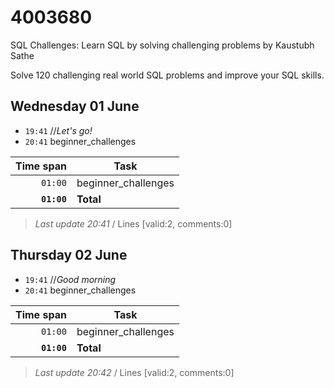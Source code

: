 # 4003680

SQL Challenges: Learn SQL by solving challenging problems by Kaustubh Sathe

Solve 120 challenging real world SQL problems and improve your SQL skills.

## Wednesday 01 June

- `19:41` //_Let's go!_
- `20:41` beginner_challenges

| Time span          | Task                |
| -----------------: | ------------------- |
|          `01:00`   | beginner_challenges |
|        **`01:00`** | **Total**           |

> _Last update 20:41_ / Lines [valid:2, comments:0]

## Thursday 02 June

- `19:41` //_Good morning_
- `20:41` beginner_challenges

| Time span          | Task                |
| -----------------: | ------------------- |
|          `01:00`   | beginner_challenges |
|        **`01:00`** | **Total**           |

> _Last update 20:42_ / Lines [valid:2, comments:0]
